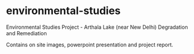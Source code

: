# environmental-studies
Environmental Studies Project - Arthala Lake (near New Delhi) Degradation and Remediation

Contains on site images, powerpoint presentation and project report.
